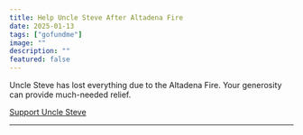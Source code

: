 ```yaml
---
title: Help Uncle Steve After Altadena Fire
date: 2025-01-13
tags: ["gofundme"]
image: ""
description: ""
featured: false
---
```


Uncle Steve has lost everything due to the Altadena Fire. Your generosity can provide much-needed relief.

[Support Uncle Steve](https://www.gofundme.com/f/help-uncle-steve-altadena-fire)

---
